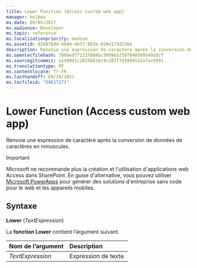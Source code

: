 ```yaml
---
title: Lower Function (Access custom web app)
manager: kelbow
ms.date: 09/05/2017
ms.audience: Developer
ms.topic: reference
ms.localizationpriority: medium
ms.assetid: d2607bdd-6694-4b37-983e-020e175d230a
description: Renvoie une expression de caractère après la conversion de données de caractères en minuscules.
ms.openlocfilehash: 786bed77133f804bc5899e52507840d99549ddcf
ms.sourcegitcommit: a1d9041c20256616c9c183f7d1049142a7ac6991
ms.translationtype: MT
ms.contentlocale: fr-FR
ms.lasthandoff: 09/24/2021
ms.locfileid: "59617271"
---
```

# <a name="lower-function-access-custom-web-app"></a>Lower Function (Access custom web app)

Renvoie une expression de caractère après la conversion de données de caractères en minuscules.
  
> [!IMPORTANT]
> Microsoft ne recommande plus la création et l'utilisation d'applications web Access dans SharePoint. En guise d'alternative, vous pouvez utiliser [Microsoft PowerApps](https://powerapps.microsoft.com/en-us/) pour générer des solutions d'entreprise sans code pour le web et les appareils mobiles. 
  
## <a name="syntax"></a>Syntaxe

 **Lower** (*TextExpression*) 
  
La **fonction Lower** contient l’argument suivant. 
  
|**Nom de l’argument**|**Description**|
|:-----|:-----|
| *TextExpression*  <br/> |Expression de texte.  <br/> |
   

